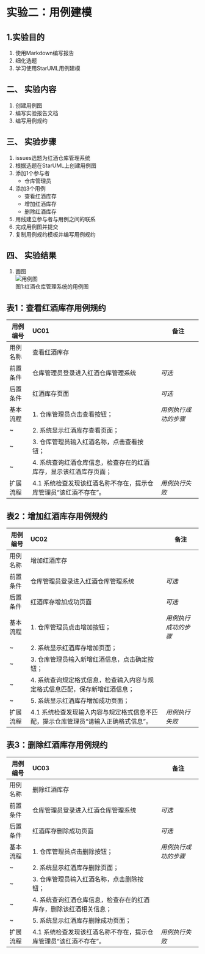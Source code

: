 # 实验二：用例建模

## 1.实验目的

1. 使用Markdown编写报告
2. 细化选题
3. 学习使用StarUML用例建模

## 二、 实验内容  

1. 创建用例图
2. 编写实验报告文档
3. 编写用例规约

## 三、 实验步骤  

1. issues选题为红酒仓库管理系统
2. 根据选题在StarUML上创建用例图
3. 添加1个参与者  
   - 仓库管理员
4. 添加3个用例
   - 查看红酒库存
   - 增加红酒库存
   - 删除红酒库存
5. 用线建立参与者与用例之间的联系
6. 完成用例图并提交
7. 复制用例规约模板并编写用例规约

## 四、 实验结果  

1. 画图  
![用例图](./Lab2_UseCaseDiagram.jpg)  
图1:红酒仓库管理系统的用例图

## 表1：查看红酒库存用例规约  

用例编号  | UC01 | 备注  
-|:-|-  
用例名称  | 查看红酒库存  |   
前置条件  |  仓库管理员登录进入红酒仓库管理系统   | *可选*   
后置条件  | 红酒库存页面     | *可选*   
基本流程  | 1. 仓库管理员点击查看按钮；  |*用例执行成功的步骤*    
~| 2. 系统显示红酒库存查看页面；  |   
~| 3. 仓库管理员输入红酒名称，点击查看按钮；  |   
~| 4. 系统查询红酒仓库信息，检查存在的红酒库存，显示该红酒库存页面；  |   
扩展流程  | 4.1 系统检查发现该红酒名称不存在，提示仓库管理员“该红酒不存在”。 |*用例执行失败*    

## 表2：增加红酒库存用例规约  

用例编号  | UC02 | 备注  
-|:-|-  
用例名称  | 增加红酒库存  |   
前置条件  |  仓库管理员登录进入红酒仓库管理系统   | *可选*   
后置条件  | 红酒库存增加成功页面     | *可选*   
基本流程  | 1. 仓库管理员点击增加按钮；  |*用例执行成功的步骤*    
~| 2. 系统显示红酒库存增加页面；  |   
~| 3. 仓库管理员输入新增红酒信息，点击确定按钮；  |   
~| 4. 系统查询规定格式信息，检查输入内容与规定格式信息匹配，保存新增红酒信息；  |   
~| 5. 系统显示红酒库存增加成功页面；  |   
扩展流程  | 4.1 系统检查发现输入内容与规定格式信息不匹配，提示仓库管理员“请输入正确格式信息”。 |*用例执行失败*   

## 表3：删除红酒库存用例规约  

用例编号  | UC03 | 备注  
-|:-|-  
用例名称  | 删除红酒库存  |   
前置条件  |  仓库管理员登录进入红酒仓库管理系统   | *可选*   
后置条件  | 红酒库存删除成功页面     | *可选*   
基本流程  | 1. 仓库管理员点击删除按钮；  |*用例执行成功的步骤*    
~| 2. 系统显示红酒库存删除页面；  |   
~| 3. 仓库管理员输入红酒名称，点击删除按钮；  |   
~| 4. 系统查询红酒仓库信息，检查存在的红酒库存，删除该红酒相关信息；  |  
~| 5. 系统显示红酒库存删除成功页面；  |   
扩展流程  | 4.1 系统检查发现该红酒名称不存在，提示仓库管理员“该红酒不存在”。 |*用例执行失败*    
